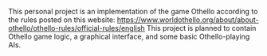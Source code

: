 This personal project is an implementation of the game Othello according to the rules posted on this website: https://www.worldothello.org/about/about-othello/othello-rules/official-rules/english
This project is planned to contain Othello game logic, a graphical interface, and some basic Othello-playing AIs.
